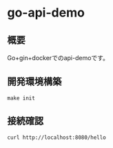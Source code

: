 # go-api-demo

## 概要

Go+gin+dockerでのapi-demoです。

## 開発環境構築

```shell
make init
```

## 接続確認
```shell
curl http://localhost:8080/hello
```

